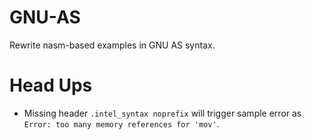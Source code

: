 # GNU-AS

Rewrite nasm-based examples in GNU AS syntax.

# Head Ups
- Missing header `.intel_syntax noprefix` will trigger sample error as `Error: too many memory references for 'mov'`.